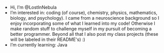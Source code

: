 - Hi, I’m @LostInNebula
- I’m interested in: coding (of course), chemistry, physics, mathematics, biology, and psychology). I came from a neuroscience background 
  so I enjoy incorporating some of what I learned into my code! Otherwise I make random stuff
  to challenge myself in my pursuit of becoming a better programmer. Beyond all that I also post my class projects (these will be labeled in their README's) :)
- I’m currently learning: Java

<!---
GreshB/GreshB is a ✨ special ✨ repository because its `README.md` (this file) appears on your GitHub profile.
You can click the Preview link to take a look at your changes.
--->
